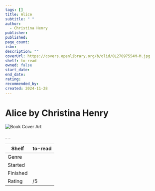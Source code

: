 ```yaml
---
tags: []
title: Alice
subtitle: " "
author:
  - Christina Henry
publisher: 
published: 
page_count: 
isbn: 
description: ""
coverUrl: https://covers.openlibrary.org/b/olid/OL27097554M-M.jpg
shelf: to-read
owned: false
start_date: 
end_date: 
rating: 
recommended_by: 
created: 2024-11-28
---
```


# Alice by Christina Henry

![Book Cover Art](https://covers.openlibrary.org/b/olid/OL27097554M-M.jpg)

_ _

| Shelf | to-read |
| --- | --- |
| Genre |  |
| Started |  |
| Finished |  |
| Rating | /5 |

